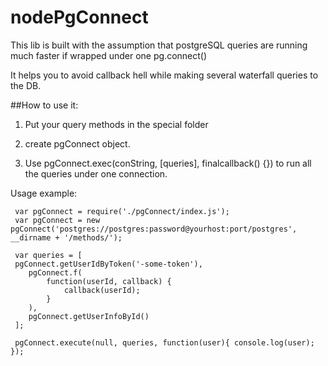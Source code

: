 # nodePgConnect
This lib is built with the assumption that postgreSQL queries are running much faster if wrapped under one pg.connect()

It helps you to avoid callback hell while making several waterfall queries to the DB.

##How to use it:
1) Put your query methods in the special folder 

3) create pgConnect object. 

2) Use pgConnect.exec(conString, [queries], finalcallback() {}) to run all the queries under one connection. 

Usage example: 

     var pgConnect = require('./pgConnect/index.js');
     var pgConnect = new pgConnect('postgres://postgres:password@yourhost:port/postgres', __dirname + '/methods/'); 
    
     var queries = [ 
     pgConnect.getUserIdByToken('-some-token'),
        pgConnect.f( 
            function(userId, callback) { 
                callback(userId); 
            } 
        ), 
        pgConnect.getUserInfoById() 
     ]; 
    
     pgConnect.execute(null, queries, function(user){ console.log(user); });